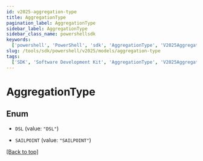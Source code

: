 ```yaml
---
id: v2025-aggregation-type
title: AggregationType
pagination_label: AggregationType
sidebar_label: AggregationType
sidebar_class_name: powershellsdk
keywords:
  ['powershell', 'PowerShell', 'sdk', 'AggregationType', 'V2025AggregationType']
slug: /tools/sdk/powershell/v2025/models/aggregation-type
tags:
  ['SDK', 'Software Development Kit', 'AggregationType', 'V2025AggregationType']
---
```


# AggregationType

## Enum

- `DSL` (value: `"DSL"`)

- `SAILPOINT` (value: `"SAILPOINT"`)

[[Back to top]](#)
